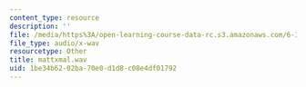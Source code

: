 ```yaml
---
content_type: resource
description: ''
file: /media/https%3A/open-learning-course-data-rc.s3.amazonaws.com/6-341-discrete-time-signal-processing-fall-2005/1be34b6202ba70e0d1d8c08e4df01792_mattxmal.wav
file_type: audio/x-wav
resourcetype: Other
title: mattxmal.wav
uid: 1be34b62-02ba-70e0-d1d8-c08e4df01792
---
```

